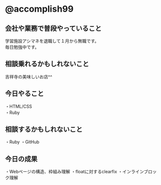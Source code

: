 # @accomplish99

## 会社や業務で普段やっていること

学習施設アシマネを退職して１月から無職です。<br>
毎日勉強中です。<br>

## 相談乗れるかもしれないこと

吉祥寺の美味しいお店^^

## 今日やること

・HTML/CSS<br>
・Ruby<br>

## 相談するかもしれないこと

・Ruby
・GitHub

## 今日の成果

・Webページの構造、枠組み理解
・floatに対するclearfix
・インラインブロック理解
